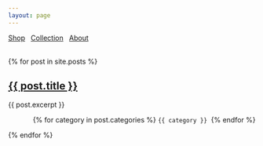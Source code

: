 ```yaml
---
layout: page
---
```


<a href="shop">Shop</a>&nbsp;&nbsp;
<a href="collection">Collection</a>&nbsp;&nbsp;
<a href="about">About</a>
<br/><br/>

{% for post in site.posts %}
  <h2><a href="{{ post.url }}">{{ post.title }}</a></h2>
  <p>{{ post.excerpt }}</p>

  <p style="text-align: right">
    {% for category in post.categories %}
      <code class="language-plaintext highlighter-rouge">{{ category }}</code>&nbsp;
    {% endfor %}
  </p>
{% endfor %}
